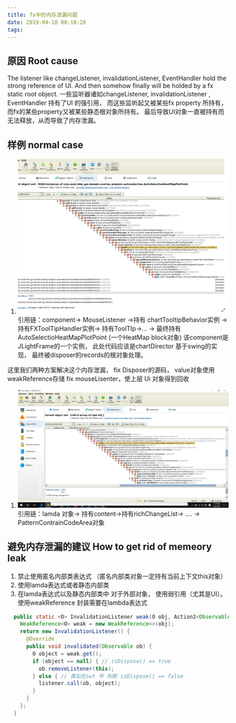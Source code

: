 ```yaml
---
title: fx中的内存泄漏问题
date: 2019-04-10 00:10:28
tags:
---
```

## 原因 Root cause 
The listener like changeListener, invalidationListener, EventHandler hold the strong reference of UI. And then somehow finally will be holded by
a fx static root object.
一些监听器诸如changeListener, invalidationListener , EventHandler 持有了UI 的强引用， 而这些监听起又被某些fx property 所持有， 而fx的某些property又被某些静态根对象所持有。
最后导致UI对象一直被持有而无法释放，从而导致了内存泄漏。
## 样例 normal case 
1. ![leak_1](images/ChartToolTip.png)
引用链：component-> MouseListener ->持有 chartTooltipBehavior实例 -> 持有FXToolTipHandler实例-> 持有ToolTIp->... -> 最终持有 AutoSelectioHeatMapPlotPoint (一个HeatMap block对象)
该component是JLightFrame的一个实例， 此处代码应该是chartDirector 基于swing的实现， 最终被disposer的records的根对象处理。

这里我们两种方案解决这个内存泄漏，
fix Disposer的源码， value对象使用weakReference存储
fix mouseLisenter，使上层 Ui 对象得到回收


1. ![leak2](images/RichChangeListener.png) 
引用链：lamda 对象-> 持有content->持有richChangeList-> .... -> PatternContrainCodeArea对象


## 避免内存泄漏的建议 How to get rid of memeory leak

1. 禁止使用匿名内部类表达式 （匿名内部类对象一定持有当前上下文this对象）
2. 使用lamda表达式或者静态内部类
3. 在lamda表达式以及静态内部类中 对于外部对象， 使用弱引用（尤其是UI）。
使用weakReference 封装需要在lambda表达式
``` java
  public static <O> InvalidationListener weak(O obj, Action2<Observable, O> listener) {
    WeakReference<O> weak = new WeakReference<>(obj);
    return new InvalidationListener() {
      @Override
      public void invalidated(Observable ob) {
        O object = weak.get();
        if (object == null) { // isDispose() == true
          ob.removeListener(this);
        } else { // 类似在swt 中 判断 isDispose() == false
          listener.call(ob, object);
        }
      }
    };
  }
```